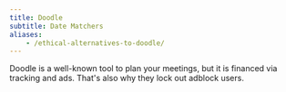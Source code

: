 ```yaml
---
title: Doodle
subtitle: Date Matchers
aliases:
    - /ethical-alternatives-to-doodle/
---
```


Doodle is a well-known tool to plan your meetings, but it is financed via tracking and ads. That's also why they lock out adblock users.